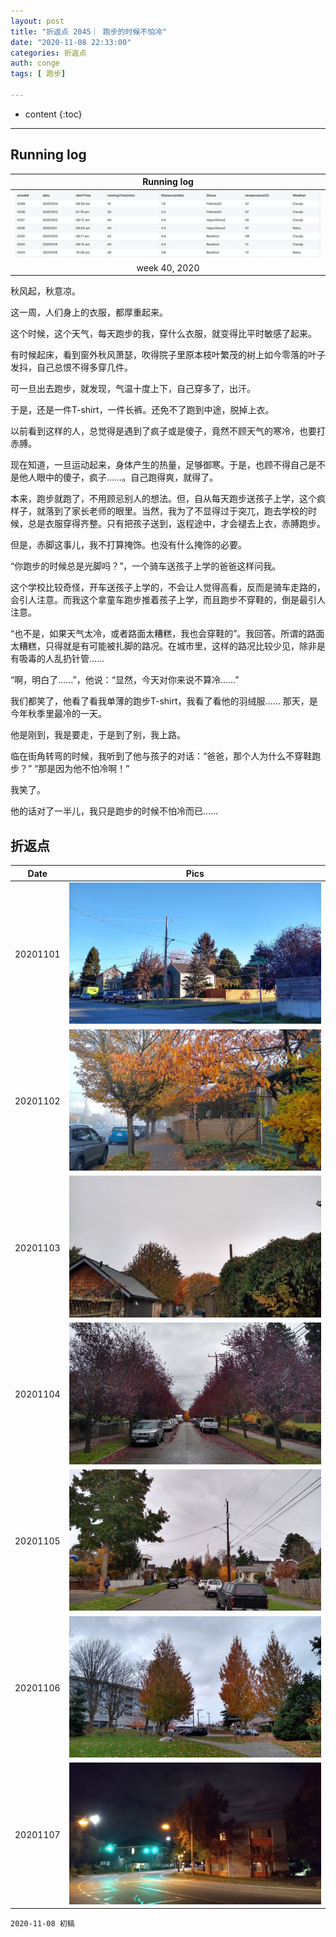 ```yaml
---
layout: post
title: "折返点 2045｜ 跑步的时候不怕冷"
date: "2020-11-08 22:33:00"
categories: 折返点
auth: conge
tags: [ 跑步]

---
```

* content
{:toc}


----

## Running log

|Running log|
|:----:|
|![Running log, week 40, 2020](/assets/images/折返点/2020_wk43.png)|
|week 40, 2020|


秋风起，秋意凉。

这一周，人们身上的衣服，都厚重起来。

这个时候，这个天气，每天跑步的我，穿什么衣服，就变得比平时敏感了起来。

有时候起床，看到窗外秋风萧瑟，吹得院子里原本枝叶繁茂的树上如今零落的叶子发抖，自己总恨不得多穿几件。

可一旦出去跑步，就发现，气温十度上下，自己穿多了，出汗。

于是，还是一件T-shirt，一件长裤。还免不了跑到中途，脱掉上衣。

以前看到这样的人，总觉得是遇到了疯子或是傻子，竟然不顾天气的寒冷，也要打赤膊。

现在知道，一旦运动起来，身体产生的热量，足够御寒。于是，也顾不得自己是不是他人眼中的傻子，疯子……。自己跑得爽，就得了。




本来，跑步就跑了，不用顾忌别人的想法。但，自从每天跑步送孩子上学，这个疯样子，就落到了家长老师的眼里。当然，我为了不显得过于突兀，跑去学校的时候，总是衣服穿得齐整。只有把孩子送到，返程途中，才会褪去上衣，赤膊跑步。

但是，赤脚这事儿，我不打算掩饰。也没有什么掩饰的必要。

“你跑步的时候总是光脚吗？”，一个骑车送孩子上学的爸爸这样问我。

这个学校比较奇怪，开车送孩子上学的，不会让人觉得高看，反而是骑车走路的，会引人注意。而我这个拿童车跑步推着孩子上学，而且跑步不穿鞋的，倒是最引人注意。

“也不是，如果天气太冷，或者路面太糟糕，我也会穿鞋的”。我回答。所谓的路面太糟糕，只得就是有可能被扎脚的路况。在城市里，这样的路况比较少见，除非是有吸毒的人乱扔针管……

“啊，明白了……”，他说：“显然，今天对你来说不算冷……”

我们都笑了，他看了看我单薄的跑步T-shirt，我看了看他的羽绒服…… 那天，是今年秋季里最冷的一天。

他是刚到，我是要走，于是到了别，我上路。

临在街角转弯的时候，我听到了他与孩子的对话：“爸爸，那个人为什么不穿鞋跑步？” “那是因为他不怕冷啊！”

我笑了。

他的话对了一半儿，我只是跑步的时候不怕冷而已……

## 折返点
|Date|Pics|
|----|----|
|20201101|![20201101.jpg](/assets/images/折返点/20201101.jpg)|  
|20201102|![20201102.jpg](/assets/images/折返点/20201102.jpg)|  
|20201103|![20201103.jpg](/assets/images/折返点/20201103.jpg)|  
|20201104|![20201104.jpg](/assets/images/折返点/20201104.jpg)|  
|20201105|![20201105.jpg](/assets/images/折返点/20201105.jpg)|  
|20201106|![20201106.jpg](/assets/images/折返点/20201106.jpg)|  
|20201107|![20201107.jpg](/assets/images/折返点/20201107.jpg)|

```
2020-11-08 初稿
```

